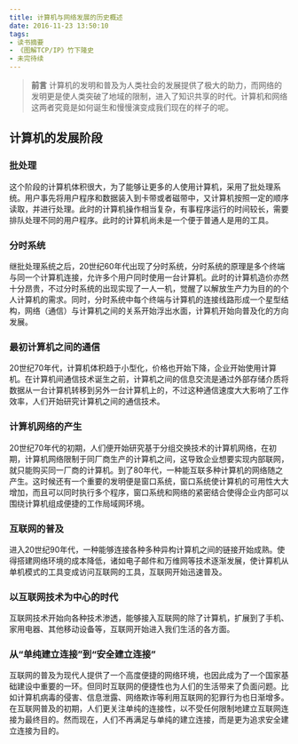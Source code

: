 ```yaml
---
title: 计算机与网络发展的历史概述
date: 2016-11-23 13:50:10
tags:
- 读书摘要
- 《图解TCP/IP》竹下隆史
- 未完待续
---
```


> **前言**
> 计算机的发明和普及为人类社会的发展提供了极大的助力，而网络的发明更是使人类突破了地域的限制，进入了知识共享的时代。计算机和网络这两者究竟是如何诞生和慢慢演变成我们现在的样子的呢。

<!-- more -->

## 计算机的发展阶段

### 批处理

这个阶段的计算机体积很大，为了能够让更多的人使用计算机，采用了批处理系统。用户事先将用户程序和数据装入到卡带或者磁带中，又计算机按照一定的顺序读取，并进行处理。此时的计算机操作相当复杂，有事程序运行的时间较长，需要排队处理不同的用户程序。此时的计算机尚未是一个便于普通人是用的工具。

### 分时系统

继批处理系统之后，20世纪60年代出现了分时系统，分时系统的原理是多个终端与同一个计算机连接，允许多个用户同时使用一台计算机。此时的计算机造价亦然十分昂贵，不过分时系统的出现实现了一人一机，觉醒了以解放生产力为目的的个人计算机的需求。同时，分时系统中每个终端与计算机的连接线路形成一个星型结构，网络（通信）与计算机之间的关系开始浮出水面，计算机开始向普及化的方向发展。

### 最初计算机之间的通信

20世纪70年代，计算机体积趋于小型化，价格也开始下降，企业开始使用计算机。在计算机间通信技术诞生之前，计算机之间的信息交流是通过外部存储介质将数据从一台计算机转移到另外一台计算机上的，不过这种通信速度大大影响了工作效率，人们开始研究计算机之间的通信技术。

### 计算机网络的产生

20世纪70年代的初期，人们便开始研究基于分组交换技术的计算机网络，在初期，计算机网络限制于同厂商生产的计算机之间，这导致企业想要实现内部联网，就只能购买同一厂商的计算机。到了80年代，一种能互联多种计算机的网络随之产生。这时候还有一个重要的发明便是窗口系统，窗口系统使计算机的可用性大大增加，而且可以同时执行多个程序，窗口系统和网络的紧密结合使得企业内部可以围绕计算机组成便捷的工作局域网环境。

### 互联网的普及

进入20世纪90年代，一种能够连接各种多种异构计算机之间的链接开始成熟。使得搭建网络环境的成本降低，诸如电子邮件和万维网等技术逐渐发展，使计算机从单机模式的工具变成访问互联网的工具，互联网开始迅速普及。

### 以互联网技术为中心的时代

互联网技术开始向各种技术渗透，能够接入互联网的除了计算机，扩展到了手机、家用电器、其他移动设备等，互联网开始进入我们生活的各方面。

### 从“单纯建立连接”到“安全建立连接”

互联网的普及为现代人提供了一个高度便捷的网络环境，也因此成为了一个国家基础建设中重要的一环。但同时互联网的便捷性也为人们的生活带来了负面问题。比如计算机病毒的侵害、信息泄露、网络欺诈等利用互联网的犯罪行为也日渐增多。
在互联网普及的初期，人们更关注单纯的连接性，以不受任何限制地建立互联网连接为最终目的。然而现在，人们不再满足与单纯的建立连接，而是更为追求安全建立连接为目的。
